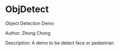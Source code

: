 # ObjDetect
Object Detection Demo

Author: Zhong Chong

Description: A demo to be detect face or pedestrian
